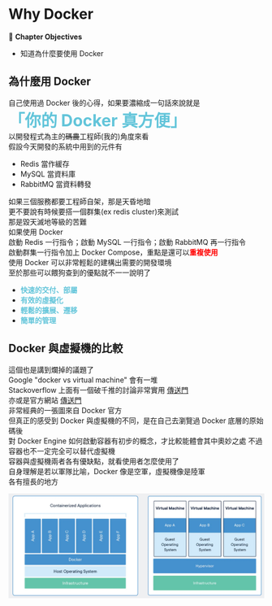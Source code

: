 # Why Docker

:green_book: **Chapter Objectives**

* 知道為什麼要使用 Docker

## 為什麼用 Docker

自己使用過 Docker 後的心得，如果要濃縮成一句話來說就是  
<font color="#63C5DA" size="6">**「你的 Docker 真方便」**</font>  
以開發程式為主的~~碼農~~工程師(我的)角度來看  
假設今天開發的系統中用到的元件有  
  
* Redis 當作緩存  
* MySQL 當資料庫  
* RabbitMQ 當資料轉發  
  
如果三個服務都要工程師自架，那是天昏地暗  
更不要說有時候要搭一個群集(ex redis cluster)來測試  
那是毀天滅地等級的苦難  
如果使用 Docker  
啟動 Redis 一行指令；啟動 MySQL 一行指令；啟動 RabbitMQ 再一行指令  
啟動群集一行指令加上 Docker Compose，重點是還可以<font color="#FF0000">**重複使用**</font>  
使用 Docker 可以非常輕鬆的建構出需要的開發環境  
至於那些可以餵狗查到的優點就不一一說明了  

* <font color="#63C5DA">**快速的交付、部屬**</font>
* <font color="#63C5DA">**有效的虛擬化**</font>
* <font color="#63C5DA">**輕鬆的擴展、遷移**</font>
* <font color="#63C5DA">**簡單的管理**</font>

## Docker 與虛擬機的比較

這個也是講到爛掉的議題了  
Google "docker vs virtual machine" 會有一堆  
Stackoverflow 上面有一個破千推的討論非常實用 [傳送門](https://stackoverflow.com/questions/16047306/how-is-docker-different-from-a-virtual-machine)  
亦或是官方網站 [傳送門](https://www.docker.com/resources/what-container/#/package_software)  
非常經典的一張圖來自 Docker 官方  
但真正的感受到 Docker 與虛擬機的不同，是在自己去瀏覽過 Docker 底層的原始碼後  
對 Docker Engine 如何啟動容器有初步的概念，才比較能體會其中奧妙之處
不過容器也不一定完全可以替代虛擬機  
容器與虛擬機兩者各有優缺點，就看使用者怎麼使用了  
自身理解是若以軍隊比喻，Docker 像是空軍，虛擬機像是陸軍&nbsp;  
各有擅長的地方  

![dockervsvm](../.vuepress/public/docker/whycontainervsvm.png)